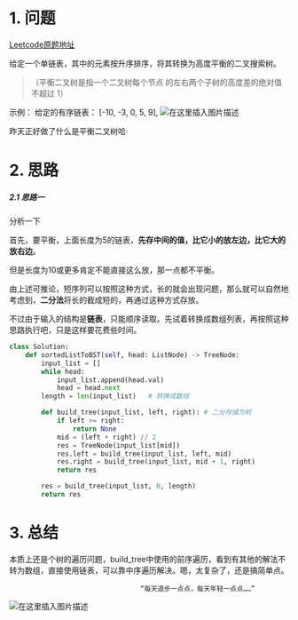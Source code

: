 # 1. 问题

[Leetcode原题地址](https://leetcode-cn.com/problems/convert-sorted-list-to-binary-search-tree/)

给定一个单链表，其中的元素按升序排序，将其转换为高度平衡的二叉搜索树。

> （平衡二叉树是指一个二叉树每个节点 的左右两个子树的高度差的绝对值不超过 1）

示例：
给定的有序链表： [-10, -3, 0, 5, 9],
![在这里插入图片描述](https://img-blog.csdnimg.cn/20200818150004787.png#pic_center)

昨天正好做了什么是平衡二叉树哈·

# 2. 思路
##### 2.1 思路一  

分析一下

首先，要平衡，上面长度为5的链表，**先存中间的值，比它小的放左边，比它大的放右边**。

但是长度为10或更多肯定不能直接这么放，那一点都不平衡。

由上述可推论，短序列可以按照这种方式，长的就会出现问题，那么就可以自然地考虑到，**二分法**将长的截成短的，再通过这种方式存放。

不过由于输入的结构是**链表**，只能顺序读取。先试着转换成数组列表，再按照这种思路执行吧，只是这样要花费些时间。

```python
class Solution:
    def sortedListToBST(self, head: ListNode) -> TreeNode:
        input_list = []
        while head:
            input_list.append(head.val)
            head = head.next
        length = len(input_list)   # 转换成数组

        def build_tree(input_list, left, right): # 二分存储为树
            if left >= right:
                return None
            mid = (left + right) // 2
            res = TreeNode(input_list[mid])
            res.left = build_tree(input_list, left, mid)
            res.right = build_tree(input_list, mid + 1, right)
            return res

        res = build_tree(input_list, 0, length)
        return res
```

# 3. 总结

本质上还是个树的遍历问题，build_tree中使用的前序遍历，看到有其他的解法不转为数组，直接使用链表，可以靠中序遍历解决。嗯，太复杂了，还是搞简单点。


                                     “每天退步一点点，每天年轻一点点……”
![在这里插入图片描述](https://img-blog.csdnimg.cn/20200818163402886.png?x-oss-process=image/watermark,type_ZmFuZ3poZW5naGVpdGk,shadow_10,text_aHR0cHM6Ly9ibG9nLmNzZG4ubmV0L3dlaXhpbl80MjE2NTU4NQ==,size_16,color_FFFFFF,t_70#pic_center)







